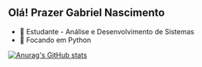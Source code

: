 ## Olá! Prazer Gabriel Nascimento
- 🔭 Estudante - Análise e Desenvolvimento de Sistemas
- 🌱 Focando em Python 


[![Anurag's GitHub stats](https://github-readme-stats.vercel.app/api?username=ogabrielgsn)](https://github.com/anuraghazra/github-readme-stats)
